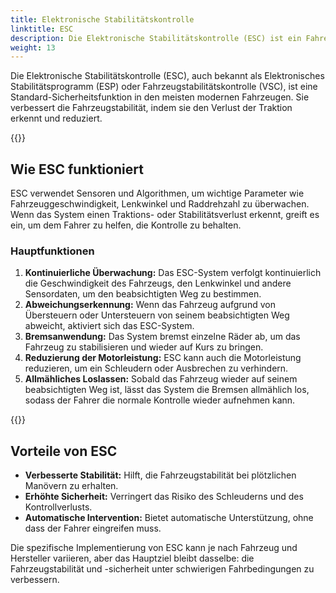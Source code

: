 ```yaml
---
title: Elektronische Stabilitätskontrolle
linktitle: ESC
description: Die Elektronische Stabilitätskontrolle (ESC) ist ein Fahrerassistenzsystem, das entwickelt wurde, um die Stabilität und das Handling eines Fahrzeugs bei plötzlichen Manövern oder rutschigen Straßenbedingungen zu verbessern.
weight: 13
---
```

<!-- markdownlint-disable MD033 -->

Die Elektronische Stabilitätskontrolle (ESC), auch bekannt als Elektronisches Stabilitätsprogramm (ESP) oder Fahrzeugstabilitätskontrolle (VSC), ist eine Standard-Sicherheitsfunktion in den meisten modernen Fahrzeugen. Sie verbessert die Fahrzeugstabilität, indem sie den Verlust der Traktion erkennt und reduziert.

{{<evkxdisplayaddarticle />}}

## Wie ESC funktioniert

ESC verwendet Sensoren und Algorithmen, um wichtige Parameter wie Fahrzeuggeschwindigkeit, Lenkwinkel und Raddrehzahl zu überwachen. Wenn das System einen Traktions- oder Stabilitätsverlust erkennt, greift es ein, um dem Fahrer zu helfen, die Kontrolle zu behalten.

### Hauptfunktionen

1. **Kontinuierliche Überwachung:** Das ESC-System verfolgt kontinuierlich die Geschwindigkeit des Fahrzeugs, den Lenkwinkel und andere Sensordaten, um den beabsichtigten Weg zu bestimmen.
2. **Abweichungserkennung:** Wenn das Fahrzeug aufgrund von Übersteuern oder Untersteuern von seinem beabsichtigten Weg abweicht, aktiviert sich das ESC-System.
3. **Bremsanwendung:** Das System bremst einzelne Räder ab, um das Fahrzeug zu stabilisieren und wieder auf Kurs zu bringen.
4. **Reduzierung der Motorleistung:** ESC kann auch die Motorleistung reduzieren, um ein Schleudern oder Ausbrechen zu verhindern.
5. **Allmähliches Loslassen:** Sobald das Fahrzeug wieder auf seinem beabsichtigten Weg ist, lässt das System die Bremsen allmählich los, sodass der Fahrer die normale Kontrolle wieder aufnehmen kann.

{{<evkxdisplayaddarticle />}}

## Vorteile von ESC

- **Verbesserte Stabilität:** Hilft, die Fahrzeugstabilität bei plötzlichen Manövern zu erhalten.
- **Erhöhte Sicherheit:** Verringert das Risiko des Schleuderns und des Kontrollverlusts.
- **Automatische Intervention:** Bietet automatische Unterstützung, ohne dass der Fahrer eingreifen muss.

Die spezifische Implementierung von ESC kann je nach Fahrzeug und Hersteller variieren, aber das Hauptziel bleibt dasselbe: die Fahrzeugstabilität und -sicherheit unter schwierigen Fahrbedingungen zu verbessern.
